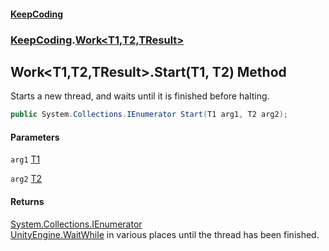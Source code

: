 #### [KeepCoding](index.md 'index')
### [KeepCoding](KeepCoding.md 'KeepCoding').[Work&lt;T1,T2,TResult&gt;](KeepCoding_Work_T1_T2_TResult_.md 'KeepCoding.Work&lt;T1,T2,TResult&gt;')
## Work&lt;T1,T2,TResult&gt;.Start(T1, T2) Method
Starts a new thread, and waits until it is finished before halting.  
```csharp
public System.Collections.IEnumerator Start(T1 arg1, T2 arg2);
```
#### Parameters
<a name='KeepCoding_Work_T1_T2_TResult__Start(T1_T2)_arg1'></a>
`arg1` [T1](KeepCoding_Work_T1_T2_TResult_.md#KeepCoding_Work_T1_T2_TResult__T1 'KeepCoding.Work&lt;T1,T2,TResult&gt;.T1')  
  
<a name='KeepCoding_Work_T1_T2_TResult__Start(T1_T2)_arg2'></a>
`arg2` [T2](KeepCoding_Work_T1_T2_TResult_.md#KeepCoding_Work_T1_T2_TResult__T2 'KeepCoding.Work&lt;T1,T2,TResult&gt;.T2')  
  
#### Returns
[System.Collections.IEnumerator](https://docs.microsoft.com/en-us/dotnet/api/System.Collections.IEnumerator 'System.Collections.IEnumerator')  
[UnityEngine.WaitWhile](https://docs.microsoft.com/en-us/dotnet/api/UnityEngine.WaitWhile 'UnityEngine.WaitWhile') in various places until the thread has been finished.
